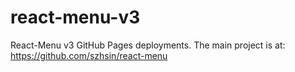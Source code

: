 # react-menu-v3

React-Menu v3 GitHub Pages deployments.
The main project is at: https://github.com/szhsin/react-menu

